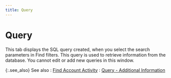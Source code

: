 ```yaml
---
title: Query
---
```


# Query


This tab displays the SQL query created, when you select the search parameters in Find filters. This query is used to retrieve information from the database. You cannot edit or add new queries in this window.


{:.see_also}
See also
: [Find Account Activity]({{site.acc_baseurl}}/find-account-activity/find-account-activity-details/find_account_activity_details.html)
: [Query - Additional Information]({{site.wwe_chm}}/advanced-options/find-function/query_wwe_find_filter.html)
